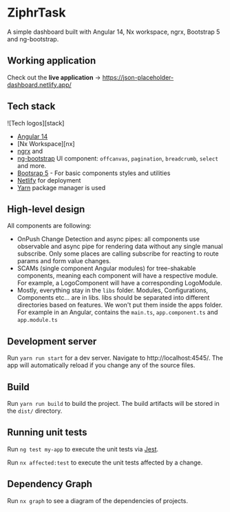 # ZiphrTask

A simple dashboard built with Angular 14, Nx workspace, ngrx, Bootstrap 5 and ng-bootstrap.

## Working application

Check out the **live application** -> https://json-placeholder-dashboard.netlify.app/

## Tech stack

![Tech logos][stack]

- [Angular 14][angular]
- [Nx Workspace][nx]
- [ngrx][ngrx] and
- [ng-bootstrap][ng-bootstrap] UI component: `offcanvas`, `pagination`, `breadcrumb`, `select` and more.
- [Bootsrap 5][bootsrap] - For basic components styles and utilities
- [Netlify][netlify] for deployment
- [Yarn][yarn] package manager is used

[angular]: https://angular.io/
[ngrx]: https://ngrx.io/
[bootsrap]: https://getbootstrap.com/
[ng-bootstrap]: https://ng-bootstrap.github.io/
[netlify]: http://netlify.com/
[yarn]: https://yarnpkg.com/

## High-level design

All components are following:

- OnPush Change Detection and async pipes: all components use observable and async pipe for rendering data without any single manual subscribe. Only some places are calling subscribe for reacting to route params and form value changes.
- SCAMs (single component Angular modules) for tree-shakable components, meaning each component will have a respective module. For example, a LogoComponent will have a corresponding LogoModule.
- Mostly, everything stay in the `libs` folder. Modules, Configurations, Components etc... are in libs. libs should be separated into different directories based on features. We won't put them inside the apps folder. For example in an Angular, contains the `main.ts`, `app.component.ts` and `app.module.ts`

## Development server

Run `yarn run start` for a dev server. Navigate to http://localhost:4545/. The app will automatically reload if you change any of the source files.

## Build

Run `yarn run build` to build the project. The build artifacts will be stored in the `dist/` directory.

## Running unit tests

Run `ng test my-app` to execute the unit tests via [Jest](https://jestjs.io).

Run `nx affected:test` to execute the unit tests affected by a change.

## Dependency Graph

Run `nx graph` to see a diagram of the dependencies of projects.


